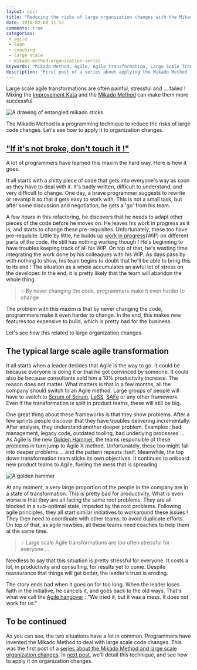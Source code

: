 ```yaml
---
layout: post
title: "Reducing the risks of large organization changes with the Mikado Method - part 1"
date: 2018-02-08 11:53
comments: true
categories:
 - agile
 - lean
 - coaching
 - large scale
 - mikado-method-organization-series
keywords: "Mikado Method, Agile, Agile transformation, Large Scale Transformation, Large Scale Agile"
description: "First post of a series about applying the Mikado Method for large organization changes. Here I draw parallels between large scale code and organization changes."
---
```

Large scale agile transformations are often painful, stressful and ... failed ! Mixing the [Improvement Kata](http://www-personal.umich.edu/~mrother/The_Improvement_Kata.html) and the [Mikado Method](https://mikadomethod.wordpress.com/) can make them more successful.

![A drawing of entangled mikado sticks]({{site.url}}/imgs/2018-01-21-reducing-the-risks-of-large-organization-changes-with-the-mikado-method-part-1/mikado.jpg)

The Mikado Method is a programming technique to reduce the risks of large code changes. Let's see how to apply it to organization changes.

## ["If it's not broke, don't touch it !"](https://dzone.com/articles/if-it-aint-broke-dont-fix-it)

A lot of programmers have learned this maxim the hard way. Here is how it goes.

It all starts with a shitty piece of code that gets into everyone's way as soon as they have to deal with it. It's badly written, difficult to understand, and very difficult to change. One day, a brave programmer suggests to rewrite or revamp it so that it gets easy to work with. This is not a small task, but after some discussion and negotiation, he gets a 'go' from his team.

A few hours in this refactoring, he discovers that he needs to adapt other pieces of the code before he moves on. He leaves his work in progress as it is, and starts to change these pre-requisites. Unfortunately, these too have pre-requisite. Little by little, he builds up [work in progress](https://en.wikipedia.org/wiki/Work_in_process)(WIP) on different parts of the code. He still has nothing working though ! He's beginning to have troubles keeping track of all his WIP. On top of that, he's wasting time integrating the work done by his colleagues with his WIP. As days pass by with nothing to show, his team begins to doubt that he'll be able to bring this to its end ! The situation as a whole accumulates an awful lot of stress on the developer. In the end, it is pretty likely that the team will abandon the whole thing.

> 💡 By never changing the code, programmers make it even harder to change

The problem with this maxim is that by never changing the code, programmers make it even harder to change. In the end, this makes new features too expensive to build, which is pretty bad for the business.

Let's see how this related to large organization changes.

## The typical large scale agile transformation

It all starts when a leader decides that Agile is the way to go. It could be because everyone is doing it or that he got convinced by someone. It could also be because consultants sold him a 10% productivity increase. The reason does not matter. What matters is that in a few months, all the company should switch to an Agile method. Large groups of people will have to switch to [Scrum of Scrum](https://www.agilealliance.org/glossary/scrum-of-scrums/), [LeSS](https://less.works/), [SAFe](http://www.scaledagileframework.com/) or any other framework. Even if the transformation is split in product teams, these will still be big.

One great thing about these frameworks is that they show problems. After a few sprints people discover that they have troubles delivering incrementally. After analysis, they understand another deeper problem. Examples : bad management, legacy code, outdated tooling, bad underlying processes ... As Agile is the new [Golden Hammer](https://sourcemaking.com/antipatterns/golden-hammer), the teams responsible of these problems in turn jump to Agile X method. Unfortunately, these too might fall into deeper problems ... and the pattern repeats itself. Meanwhile, the top down transformation team sticks its own objectives. It continues to onboard new product teams to Agile, fueling the mess that is spreading.

![A golden hammer]({{site.url}}/imgs/2018-01-21-reducing-the-risks-of-large-organization-changes-with-the-mikado-method-part-1/hammer.jpg)

At any moment, a very large proportion of the people in the company are in a state of transformation. This is pretty bad for productivity. What is even worse is that they are all facing the same root problems. They are all blocked in a sub-optimal state, impeded by the root problems. Following agile principles, they all start similar initiatives to workaround these issues ! They then need to coordinate with other teams, to avoid duplicate efforts. On top of that, as agile newbies, all these teams need coaches to help them at the same time.

> 💡 Large scale Agile transformations are too often stressful for everyone ...

Needless to say that this situation is pretty stressful for everyone. It costs a lot, in productivity and consulting, for results yet to come. Despite reassurance that things will get better, the leader's trust is eroding.

The story ends bad when it goes on for too long. When the leader loses faith in the initiative, he cancels it, and goes back to the old ways. That's what we call the [Agile hangover](https://www.google.fr/search?q=agile+hangover) : "We tried it, but it was a mess. It does not work for us."

## To be continued

As you can see, the two situations have a lot in common. Programmers have invented the Mikado Method to deal with large scale code changes. This was the first post of a [series about the Mikado Method and large scale organization changes](/blog/categories/mikado-method-organization-series/). In [next post](/reducing-the-risks-of-large-organization-changes-with-the-mikado-method-part-2/), we'll detail this technique, and see how to apply it on organization changes.
